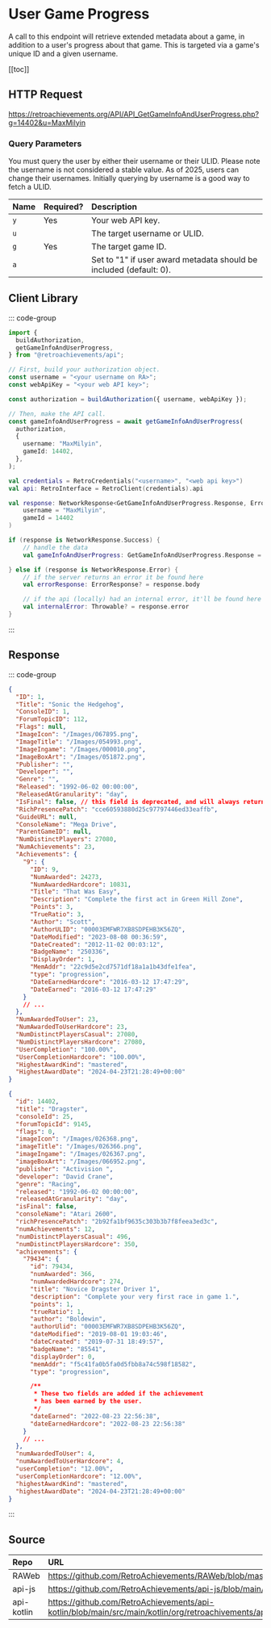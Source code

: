 <script setup>
import SampleRequest from '../components/SampleRequest.vue';
</script>

# User Game Progress

A call to this endpoint will retrieve extended metadata about a game, in addition to a user's progress about that game. This is targeted via a game's unique ID and a given username.

[[toc]]

## HTTP Request

<SampleRequest httpVerb="GET">https://retroachievements.org/API/API_GetGameInfoAndUserProgress.php?g=14402&u=MaxMilyin</SampleRequest>

### Query Parameters

You must query the user by either their username or their ULID. Please note the username is not considered a stable value. As of 2025, users can change their usernames. Initially querying by username is a good way to fetch a ULID.

| Name | Required? | Description                                                        |
| :--- | :-------- | :----------------------------------------------------------------- |
| `y`  | Yes       | Your web API key.                                                  |
| `u`  |           | The target username or ULID.                                       |
| `g`  | Yes       | The target game ID.                                                |
| `a`  |           | Set to "1" if user award metadata should be included (default: 0). |

## Client Library

::: code-group

```ts [NodeJS]
import {
  buildAuthorization,
  getGameInfoAndUserProgress,
} from "@retroachievements/api";

// First, build your authorization object.
const username = "<your username on RA>";
const webApiKey = "<your web API key>";

const authorization = buildAuthorization({ username, webApiKey });

// Then, make the API call.
const gameInfoAndUserProgress = await getGameInfoAndUserProgress(
  authorization,
  {
    username: "MaxMilyin",
    gameId: 14402,
  },
);
```

```kotlin [Kotlin]
val credentials = RetroCredentials("<username>", "<web api key>")
val api: RetroInterface = RetroClient(credentials).api

val response: NetworkResponse<GetGameInfoAndUserProgress.Response, ErrorResponse> = api.getGameInfoAndUserProgress(
    username = "MaxMilyin",
    gameId = 14402
)

if (response is NetworkResponse.Success) {
    // handle the data
    val gameInfoAndUserProgress: GetGameInfoAndUserProgress.Response = response.body

} else if (response is NetworkResponse.Error) {
    // if the server returns an error it be found here
    val errorResponse: ErrorResponse? = response.body

    // if the api (locally) had an internal error, it'll be found here
    val internalError: Throwable? = response.error
}
```

:::

## Response

::: code-group

```json [HTTP Response]
{
  "ID": 1,
  "Title": "Sonic the Hedgehog",
  "ConsoleID": 1,
  "ForumTopicID": 112,
  "Flags": null,
  "ImageIcon": "/Images/067895.png",
  "ImageTitle": "/Images/054993.png",
  "ImageIngame": "/Images/000010.png",
  "ImageBoxArt": "/Images/051872.png",
  "Publisher": "",
  "Developer": "",
  "Genre": "",
  "Released": "1992-06-02 00:00:00",
  "ReleasedAtGranularity": "day",
  "IsFinal": false, // this field is deprecated, and will always return false
  "RichPresencePatch": "cce60593880d25c97797446ed33eaffb",
  "GuideURL": null,
  "ConsoleName": "Mega Drive",
  "ParentGameID": null,
  "NumDistinctPlayers": 27080,
  "NumAchievements": 23,
  "Achievements": {
    "9": {
      "ID": 9,
      "NumAwarded": 24273,
      "NumAwardedHardcore": 10831,
      "Title": "That Was Easy",
      "Description": "Complete the first act in Green Hill Zone",
      "Points": 3,
      "TrueRatio": 3,
      "Author": "Scott",
      "AuthorULID": "00003EMFWR7XB8SDPEHB3K56ZQ",
      "DateModified": "2023-08-08 00:36:59",
      "DateCreated": "2012-11-02 00:03:12",
      "BadgeName": "250336",
      "DisplayOrder": 1,
      "MemAddr": "22c9d5e2cd7571df18a1a1b43dfe1fea",
      "type": "progression",
      "DateEarnedHardcore": "2016-03-12 17:47:29",
      "DateEarned": "2016-03-12 17:47:29"
    }
    // ...
  },
  "NumAwardedToUser": 23,
  "NumAwardedToUserHardcore": 23,
  "NumDistinctPlayersCasual": 27080,
  "NumDistinctPlayersHardcore": 27080,
  "UserCompletion": "100.00%",
  "UserCompletionHardcore": "100.00%",
  "HighestAwardKind": "mastered",
  "HighestAwardDate": "2024-04-23T21:28:49+00:00"
}
```

```json [NodeJS]
{
  "id": 14402,
  "title": "Dragster",
  "consoleId": 25,
  "forumTopicId": 9145,
  "flags": 0,
  "imageIcon": "/Images/026368.png",
  "imageTitle": "/Images/026366.png",
  "imageIngame": "/Images/026367.png",
  "imageBoxArt": "/Images/066952.png",
  "publisher": "Activision ",
  "developer": "David Crane",
  "genre": "Racing",
  "released": "1992-06-02 00:00:00",
  "releasedAtGranularity": "day",
  "isFinal": false,
  "consoleName": "Atari 2600",
  "richPresencePatch": "2b92fa1bf9635c303b3b7f8feea3ed3c",
  "numAchievements": 12,
  "numDistinctPlayersCasual": 496,
  "numDistinctPlayersHardcore": 350,
  "achievements": {
    "79434": {
      "id": 79434,
      "numAwarded": 366,
      "numAwardedHardcore": 274,
      "title": "Novice Dragster Driver 1",
      "description": "Complete your very first race in game 1.",
      "points": 1,
      "trueRatio": 1,
      "author": "Boldewin",
      "authorUlid": "00003EMFWR7XB8SDPEHB3K56ZQ",
      "dateModified": "2019-08-01 19:03:46",
      "dateCreated": "2019-07-31 18:49:57",
      "badgeName": "85541",
      "displayOrder": 0,
      "memAddr": "f5c41fa0b5fa0d5fbb8a74c598f18582",
      "type": "progression",

      /**
       * These two fields are added if the achievement
       * has been earned by the user.
       */
      "dateEarned": "2022-08-23 22:56:38",
      "dateEarnedHardcore": "2022-08-23 22:56:38"
    }
    // ...
  },
  "numAwardedToUser": 4,
  "numAwardedToUserHardcore": 4,
  "userCompletion": "12.00%",
  "userCompletionHardcore": "12.00%",
  "highestAwardKind": "mastered",
  "highestAwardDate": "2024-04-23T21:28:49+00:00"
}
```

:::

## Source

| Repo       | URL                                                                                                                  |
| :--------- | :------------------------------------------------------------------------------------------------------------------- |
| RAWeb      | https://github.com/RetroAchievements/RAWeb/blob/master/public/API/API_GetGameInfoAndUserProgress.php                 |
| api-js     | https://github.com/RetroAchievements/api-js/blob/main/src/user/getGameInfoAndUserProgress.ts                         |
| api-kotlin | https://github.com/RetroAchievements/api-kotlin/blob/main/src/main/kotlin/org/retroachivements/api/RetroInterface.kt |
